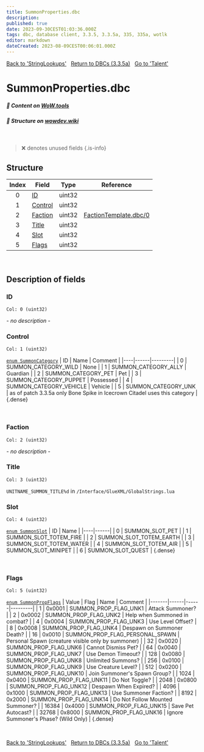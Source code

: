 ```yaml
---
title: SummonProperties.dbc
description:
published: true
date: 2023-09-30CEST01:03:36.000Z
tags: dbc, database client, 3.3.5, 3.3.5a, 335, 335a, wotlk
editor: markdown
dateCreated: 2023-08-09CEST00:06:01.000Z
---
```

<a href="https://trinitycore.info/files/DBC/335/stringlookups" class="mt-5 v-btn v-btn--depressed v-btn--flat v-btn--outlined theme--light v-size--default darkblue--text text--lighten-3"><span class="v-btn__content"><i aria-hidden="true" class="v-icon notranslate v-icon--left mdi mdi-arrow-left theme--light"></i><span>Back to 'StringLookups'</span></span></a>&nbsp;&nbsp;&nbsp;<a href="https://trinitycore.info/files/DBC/335/DBC" class="mt-5 v-btn v-btn--depressed v-btn--flat v-btn--outlined theme--light v-size--default darkblue--text text--lighten-3"><span class="v-btn__content"><i aria-hidden="true" class="v-icon notranslate v-icon--left mdi mdi-home-outline theme--light"></i><span>Return to DBCs (3.3.5a)</span></span></a>&nbsp;&nbsp;&nbsp;<a href="https://trinitycore.info/files/DBC/335/talent" class="mt-5 v-btn v-btn--depressed v-btn--flat v-btn--outlined theme--light v-size--default darkblue--text text--lighten-3"><span class="v-btn__content"><span>Go to 'Talent'</span><i aria-hidden="true" class="v-icon notranslate v-icon--right mdi mdi-arrow-right theme--light"></i></span></a>

# SummonProperties.dbc
##### :open_book: Content on [WoW.tools](https://wow.tools/dbc/?dbc=summonproperties&build=3.3.5.12340)
##### :pencil: Structure on [wowdev.wiki](https://wowdev.wiki/DB/SummonProperties)
&nbsp;

> :x: denotes unused fields
{.is-info}


## Structure

| Index | Field | Type | Reference |
| :---: | --- | :---: | --- |
| 0 | [ID](#id-alt) | uint32 |  |
| 1 | [Control](#control) | uint32 |  |
| 2 | [Faction](#faction) | uint32 | [FactionTemplate.dbc/0](/files/DBC/335/factiontemplate#id-alt) |
| 3 | [Title](#title) | uint32 |  |
| 4 | [Slot](#slot) | uint32 |  |
| 5 | [Flags](#flags) | uint32 |  |
&nbsp;
## Description of fields

### ID <!-- {#id-alt} -->
<code>Col: 0 (uint32)</code>

*- no description -*
&nbsp;

### Control
<code>Col: 1 (uint32)</code>

[`enum SummonCategory`](https://github.com/TrinityCore/TrinityCore/blob/3.3.5/src/server/shared/SharedDefines.h#L3292-L3301)
| ID | Name | Comment |
|----|------|---------|
| 0 | SUMMON_CATEGORY_WILD | None |
| 1 | SUMMON_CATEGORY_ALLY | Guardian |
| 2 | SUMMON_CATEGORY_PET | Pet |
| 3 | SUMMON_CATEGORY_PUPPET | Possessed |
| 4 | SUMMON_CATEGORY_VEHICLE | Vehicle |
| 5 | SUMMON_CATEGORY_UNK | as of patch 3.3.5a only Bone Spike in Icecrown Citadel uses this category |
{.dense}

&nbsp;

### Faction
<code>Col: 2 (uint32)</code>

*- no description -*
&nbsp;

### Title
<code>Col: 3 (uint32)</code>

`UNITNAME_SUMMON_TITLE%d` in `/Interface/GlueXML/GlobalStrings.lua`
&nbsp;

### Slot
<code>Col: 4 (uint32)</code>

[`enum SummonSlot`](https://github.com/TrinityCore/TrinityCore/blob/3.3.5/src/server/shared/SharedDefines.h#L3220-L3331)
| ID | Name |
|----|------|
| 0 | SUMMON_SLOT_PET |
| 1 | SUMMON_SLOT_TOTEM_FIRE |
| 2 | SUMMON_SLOT_TOTEM_EARTH |
| 3 | SUMMON_SLOT_TOTEM_WATER |
| 4 | SUMMON_SLOT_TOTEM_AIR |
| 5 | SUMMON_SLOT_MINIPET |
| 6 | SUMMON_SLOT_QUEST |
{.dense}

&nbsp;

### Flags
<code>Col: 5 (uint32)</code>

[`enum SummonPropFlags`](https://github.com/TrinityCore/TrinityCore/blob/3.3.5/src/server/shared/DataStores/DBCEnums.h#L411-L430)
| Value | Flag | Name | Comment |
|-------|------|------|---------|
| 1 | 0x0001 | SUMMON_PROP_FLAG_UNK1 | Attack Summoner? |
| 2 | 0x0002 | SUMMON_PROP_FLAG_UNK2 | Help when Summoned in combat? |
| 4 | 0x0004 | SUMMON_PROP_FLAG_UNK3 | Use Level Offset? |
| 8 | 0x0008 | SUMMON_PROP_FLAG_UNK4 | Despawn on Summoner Death? |
| 16 | 0x0010 | SUMMON_PROP_FLAG_PERSONAL_SPAWN | Personal Spawn (creature visible only by summoner) |
| 32 | 0x0020 | SUMMON_PROP_FLAG_UNK6 | Cannot Dismiss Pet? |
| 64 | 0x0040 | SUMMON_PROP_FLAG_UNK7 | Use Demon Timeout? |
| 128 | 0x0080 | SUMMON_PROP_FLAG_UNK8 | Unlimited Summons? |
| 256 | 0x0100 | SUMMON_PROP_FLAG_UNK9 | Use Creature Level? |
| 512 | 0x0200 | SUMMON_PROP_FLAG_UNK10 | Join Summoner's Spawn Group? |
| 1024 | 0x0400 | SUMMON_PROP_FLAG_UNK11 | Do Not Toggle? |
| 2048 | 0x0800 | SUMMON_PROP_FLAG_UNK12 | Despawn When Expired? |
| 4096 | 0x1000 | SUMMON_PROP_FLAG_UNK13 | Use Summoner Faction? |
| 8192 | 0x2000 | SUMMON_PROP_FLAG_UNK14 | Do Not Follow Mounted Summoner? |
| 16384 | 0x4000 | SUMMON_PROP_FLAG_UNK15 | Save Pet Autocast? |
| 32768 | 0x8000 | SUMMON_PROP_FLAG_UNK16 | Ignore Summoner's Phase? (Wild Only) |
{.dense}

&nbsp;

<a href="https://trinitycore.info/files/DBC/335/stringlookups" class="mt-5 v-btn v-btn--depressed v-btn--flat v-btn--outlined theme--light v-size--default darkblue--text text--lighten-3"><span class="v-btn__content"><i aria-hidden="true" class="v-icon notranslate v-icon--left mdi mdi-arrow-left theme--light"></i><span>Back to 'StringLookups'</span></span></a>&nbsp;&nbsp;&nbsp;<a href="https://trinitycore.info/files/DBC/335/DBC" class="mt-5 v-btn v-btn--depressed v-btn--flat v-btn--outlined theme--light v-size--default darkblue--text text--lighten-3"><span class="v-btn__content"><i aria-hidden="true" class="v-icon notranslate v-icon--left mdi mdi-home-outline theme--light"></i><span>Return to DBCs (3.3.5a)</span></span></a>&nbsp;&nbsp;&nbsp;<a href="https://trinitycore.info/files/DBC/335/talent" class="mt-5 v-btn v-btn--depressed v-btn--flat v-btn--outlined theme--light v-size--default darkblue--text text--lighten-3"><span class="v-btn__content"><span>Go to 'Talent'</span><i aria-hidden="true" class="v-icon notranslate v-icon--right mdi mdi-arrow-right theme--light"></i></span></a>
